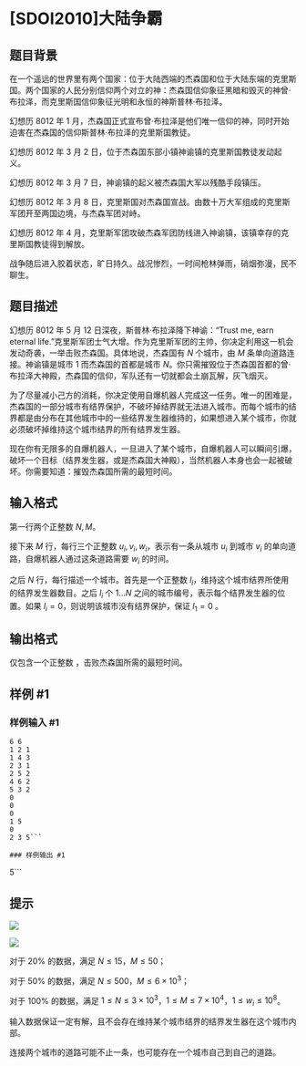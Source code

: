 # [SDOI2010]大陆争霸

## 题目背景

在一个遥远的世界里有两个国家：位于大陆西端的杰森国和位于大陆东端的克里斯国。两个国家的人民分别信仰两个对立的神：杰森国信仰象征黑暗和毁灭的神曾·布拉泽，而克里斯国信仰象征光明和永恒的神斯普林·布拉泽。

幻想历 $8012$ 年 $1$ 月，杰森国正式宣布曾·布拉泽是他们唯一信仰的神，同时开始迫害在杰森国的信仰斯普林·布拉泽的克里斯国教徒。

幻想历 $8012$ 年 $3$ 月 $2$ 日，位于杰森国东部小镇神谕镇的克里斯国教徒发动起义。

幻想历 $8012$ 年 $3$ 月 $7$ 日，神谕镇的起义被杰森国大军以残酷手段镇压。

幻想历 $8012$ 年 $3$ 月 $8$ 日，克里斯国对杰森国宣战。由数十万大军组成的克里斯军团开至两国边境，与杰森军团对峙。

幻想历 $8012$ 年 $4$ 月，克里斯军团攻破杰森军团防线进入神谕镇，该镇幸存的克里斯国教徒得到解放。

战争随后进入胶着状态，旷日持久。战况惨烈，一时间枪林弹雨，硝烟弥漫，民不聊生。

## 题目描述

幻想历 $8012$ 年 $5$ 月 $12$ 日深夜，斯普林·布拉泽降下神谕：“Trust me, earn eternal life.”克里斯军团士气大增。作为克里斯军团的主帅，你决定利用这一机会发动奇袭，一举击败杰森国。具体地说，杰森国有 $N$ 个城市，由 $M$ 条单向道路连接。神谕镇是城市 $1$ 而杰森国的首都是城市 $N$。你只需摧毁位于杰森国首都的曾·布拉泽大神殿，杰森国的信仰，军队还有一切就都会土崩瓦解，灰飞烟灭。

为了尽量减小己方的消耗，你决定使用自爆机器人完成这一任务。唯一的困难是，杰森国的一部分城市有结界保护，不破坏掉结界就无法进入城市。而每个城市的结界都是由分布在其他城市中的一些结界发生器维持的，如果想进入某个城市，你就必须破坏掉维持这个城市结界的所有结界发生器。

现在你有无限多的自爆机器人，一旦进入了某个城市，自爆机器人可以瞬间引爆，破坏一个目标（结界发生器，或是杰森国大神殿），当然机器人本身也会一起被破坏。你需要知道：摧毁杰森国所需的最短时间。


## 输入格式

第一行两个正整数 $N,M$。

接下来 $M$ 行，每行三个正整数 $u_i,v_i,w_i$，表示有一条从城市 $u_i$ 到城市 $v_i$ 的单向道路，自爆机器人通过这条道路需要 $w_i$ 的时间。

之后 $N$ 行，每行描述一个城市。首先是一个正整数 $l_i$，维持这个城市结界所使用的结界发生器数目。之后 $l_i$ 个 $1\ldots N$ 之间的城市编号，表示每个结界发生器的位置。如果 $l_i=0$，则说明该城市没有结界保护，保证 $l_1 = 0$ 。

## 输出格式

仅包含一个正整数 ，击败杰森国所需的最短时间。

## 样例 #1

### 样例输入 #1
```
6 6
1 2 1
1 4 3
2 3 1
2 5 2
4 6 2
5 3 2
0
0
0
1 5
0
2 3 5```

### 样例输出 #1

```
5```

## 提示

![](https://cdn.luogu.com.cn/upload/pic/1590.png)

![](https://cdn.luogu.com.cn/upload/pic/1591.png)

对于 $20\%$ 的数据，满足 $N\leq 15$，$M≤50$；

对于 $50\%$ 的数据，满足 $N\leq 500$，$M\leq 6\times 10^3$；

对于 $100\%$ 的数据，满足 $1\leq N\leq 3\times 10^3$，$1\leq M\leq 7\times 10^4$，$1\leq w_i\leq 10^8$。

输入数据保证一定有解，且不会存在维持某个城市结界的结界发生器在这个城市内部。

连接两个城市的道路可能不止一条，也可能存在一个城市自己到自己的道路。
